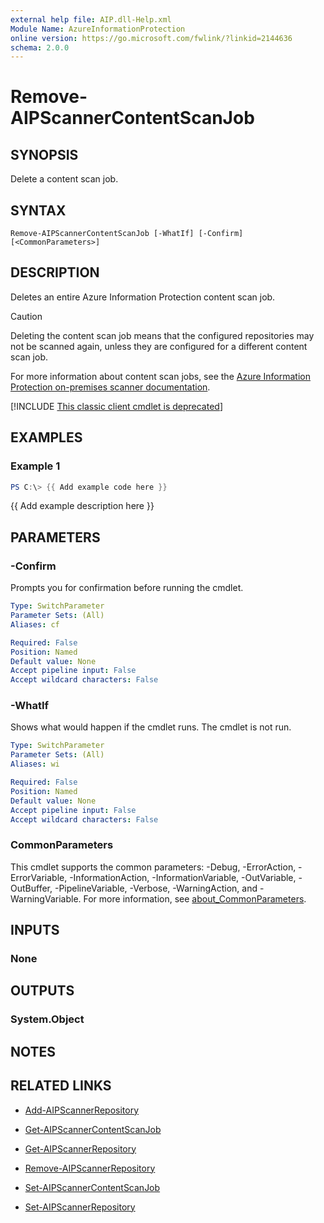 ```yaml
---
external help file: AIP.dll-Help.xml
Module Name: AzureInformationProtection
online version: https://go.microsoft.com/fwlink/?linkid=2144636
schema: 2.0.0
---
```


# Remove-AIPScannerContentScanJob

## SYNOPSIS
Delete a content scan job.

## SYNTAX

```
Remove-AIPScannerContentScanJob [-WhatIf] [-Confirm] [<CommonParameters>]
```

## DESCRIPTION
Deletes an entire Azure Information Protection content scan job.

> [!CAUTION]
> Deleting the content scan job means that the configured repositories may not be scanned again, unless they are configured for a different content scan job.
> 

For more information about content scan jobs, see the [Azure Information Protection on-premises scanner documentation](/information-protection/deploy-aip-scanner-configure-install#create-a-content-scan-job).

[!INCLUDE [This classic client cmdlet is deprecated](../includes/classic-client-deprecated-cmdlet.md)]

## EXAMPLES

### Example 1
```powershell
PS C:\> {{ Add example code here }}
```

{{ Add example description here }}

## PARAMETERS

### -Confirm
Prompts you for confirmation before running the cmdlet.

```yaml
Type: SwitchParameter
Parameter Sets: (All)
Aliases: cf

Required: False
Position: Named
Default value: None
Accept pipeline input: False
Accept wildcard characters: False
```

### -WhatIf
Shows what would happen if the cmdlet runs.
The cmdlet is not run.

```yaml
Type: SwitchParameter
Parameter Sets: (All)
Aliases: wi

Required: False
Position: Named
Default value: None
Accept pipeline input: False
Accept wildcard characters: False
```

### CommonParameters
This cmdlet supports the common parameters: -Debug, -ErrorAction, -ErrorVariable, -InformationAction, -InformationVariable, -OutVariable, -OutBuffer, -PipelineVariable, -Verbose, -WarningAction, and -WarningVariable. For more information, see [about_CommonParameters](/powershell/module/microsoft.powershell.core/about/about_commonparameters).

## INPUTS

### None

## OUTPUTS

### System.Object
## NOTES

## RELATED LINKS

- [Add-AIPScannerRepository](Add-AIPScannerRepository.md)

- [Get-AIPScannerContentScanJob](Get-AIPScannerContentScanJob.md)

- [Get-AIPScannerRepository](Get-AIPScannerRepository.md)

- [Remove-AIPScannerRepository](Remove-AIPScannerRepository.md)

- [Set-AIPScannerContentScanJob](Set-AIPScannerContentScanJob.md)

- [Set-AIPScannerRepository](Set-AIPScannerRepository.md)